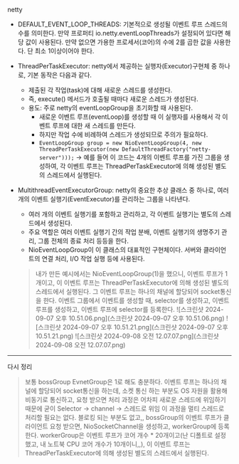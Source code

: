 netty
- DEFAULT_EVENT_LOOP_THREADS: 기본적으로 생성될 이벤트 루프 스레드의 수를 의미한다. 만약 프로퍼티 io.netty.eventLoopThreads가 설정되어 있다면 해당 값이 사용된다. 만약 없으면 가용한 프로세서(코어)의 수에 2를 곱한 값을 사용한다. 단 최소 1이상이어야 한다.
- ThreadPerTaskExecutor: netty에서 제공하는 실행자(Executor)구현체 중 하나로, 기본 동작은 다음과 같다.
  - 제출된 각 작업(task)에 대해 새로운 스레드를 생성한다.
  - 즉, execute() 메서드가 호출될 때마다 새로운 스레드가 생성된다.
  - 용도: 주로 netty의 eventLoopGroup을 초기화할 때 사용된다.
    - 새로운 이벤트 루프(eventLoop)를 생성할 때 이 실행자를 사용해서 각 이벤트 루프에 대한 새 스레드를 만든다.
    - 하지만 작업 수에 비례하여 스레드가 생성되므로 주의가 필요하다.
    - `EventLoopGroup group = new NioEventLoopGroup(4, new ThreadPerTaskExecutor(new DefaultThreadFactory("netty-server")));` -> 예를 들어 이 코드는 4개의 이벤트 루프를 가진 그룹을 생성하여, 각 이벤트 루프는 ThreadPerTaskExecutor에 의해 생성된 별도의 스레드에서 실행된다.

- MultithreadEventExecutorGroup: netty의 중요한 추상 클래스 중 하나로, 여러 개의 이벤트 실행기(EventExecutor)를 관리하는 그룹을 나타낸다. 
  - 여러 개의 이벤트 실행기를 포함하고 관리하고, 각 이벤트 실행기는 별도의 스레드에서 생성된다.
  - 주요 역할은 여러 이벤트 실행기 간의 작업 분배, 이벤트 실행기의 생명주기 관리, 그룹 전체의 종료 처리 등등을 한다.
  - NioEventLoopGroup이 이 클래스의 대표적인 구현체이다. 서버와 클라이언트의 연결 처리, I/O 작업 실행 등에 사용된다.
  
  > 내가 만든 예시에서는 NioEventLoopGroup(1)을 했으니, 이벤트 루프가 1개이고, 이 이벤트 루프는 ThreadPerTaskExecutor에 의해 생성된 별도의 스레드에서 실행된다.
  > 그 이벤트 루프는 하나의 채널에 할당되어 socket통신을 한다.
  > 이벤트 그룹에서 이벤트를 생성할 때, selector를 생성하고, 이벤트 루프를 생성하고, 이벤트 루프에 selector를 등록한다.
![스크린샷 2024-09-07 오후 10.51.06.png](스크린샷 2024-09-07 오후 10.51.06.png)
![스크린샷 2024-09-07 오후 10.51.21.png](스크린샷 2024-09-07 오후 10.51.21.png)
![스크린샷 2024-09-08 오전 12.07.07.png](스크린샷 2024-09-08 오전 12.07.07.png)

----
다시 정리
> 보통 bossGroup EvnetGroup은 1로 해도 충분하다. 이벤트 루프는 하나의 채널에 할당되어 socket통신을 하는데, 소켓 통신 하는 부분도 OS 자원을 활용해 비동기로 통신하고, 요청 받으면 처리 과정은 어차피 새로운 스레드에 위임하기 때문에 굳이 Selector -> channel -> 스레드로 위임 이 과정을 멀티 스레드로 처리할 필요는 없다. 블로킹 되는 부분도 없고,,
> bossGroup의 이벤트 루프가 클라이언트 요청 받으면, NioSocketChannel을 생성하고, workerGroup에 등록한다. workerGroup은 이벤트 루프가 코어 개수 * 20개이고(난 디폴트로 설정했고, 내 노트북 CPU 코어 개수가 10개이니,,), 이 이벤트 루프는 ThreadPerTaskExecutor에 의해 생성된 별도의 스레드에서 실행된다.
> 

